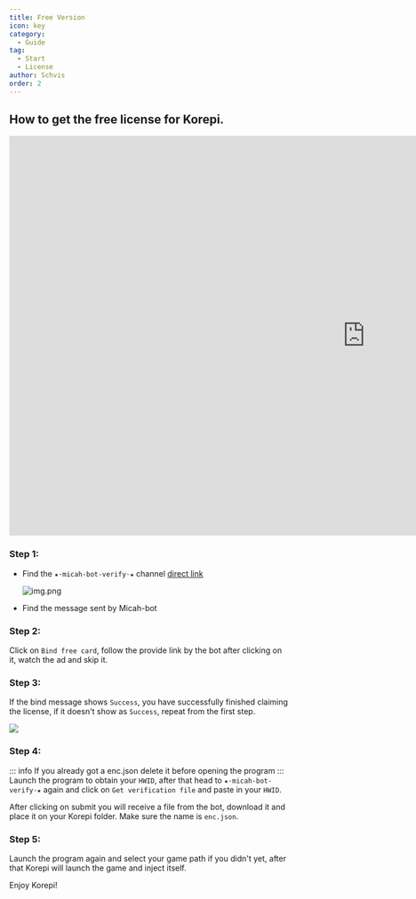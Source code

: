 ```yaml
---
title: Free Version
icon: key
category:
  - Guide
tag:
  - Start
  - License
author: Schvis
order: 2
---
```


## How to get the free license for Korepi.

<div class="iframe-container"><iframe width="1280" height="720" src="https://www.youtube.com/embed/SWI-GeqKx1g" title="How to use Korepi for free" frameborder="0" allow="accelerometer; autoplay; clipboard-write; encrypted-media; gyroscope; picture-in-picture; web-share" referrerpolicy="strict-origin-when-cross-origin" allowfullscreen></iframe></div>

### Step 1:
- Find the `★⋅micah-bot-verify⋅★` channel [direct link](https://discord.com/channels/1069057220802781265/1203687333107335198)

  ![img.png](/assets/images/docs/202402/verify-1.png)
- Find the message sent by Micah-bot

### Step 2:
Click on `Bind free card`, follow the provide link by the bot after clicking on it, watch the ad and skip it.

### Step 3:
If the bind message shows `Success`, you have successfully finished claiming the license, if it doesn't show as `Success`, repeat from the first step.

![](/assets/images/docs/202312/success.png)
### Step 4:
::: info If you already got a enc.json delete it before opening the program
:::
Launch the program to obtain your `HWID`, after that head to `★⋅micah-bot-verify⋅★` again and click on `Get verification file` and paste in your `HWID`.

After clicking on submit you will receive a file from the bot, download it and place it on your Korepi folder. Make sure the name is `enc.json`.

### Step 5:
Launch the program again and select your game path if you didn't yet, after that Korepi will launch the game and inject itself.

Enjoy Korepi!